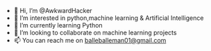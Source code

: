 - 👋 Hi, I’m @AwkwardHacker
- 👀 I’m interested in python,machine learning & Artificial Intelligence
- 🌱 I’m currently learning Python 
- 💞️ I’m looking to collaborate on machine learning projects
- 📫 You can reach me on balleballeman01@gmail.com

<!---
AwkwardHacker/AwkwardHacker is a ✨ special ✨ repository because its `README.md` (this file) appears on your GitHub profile.
You can click the Preview link to take a look at your changes.
--->
